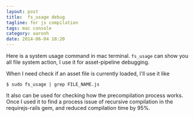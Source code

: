 ```yaml
---
layout: post
title:  fs_usage debug
tagline: for js compilation
tags: mac console
category: aaronh
date: 2014-06-04 18:20
---
```

Here is a system usage command in mac terminal. `fs_usage` can show you all file system action, I use it for asset-pipeline debugging.

When I need check if an asset file is currently loaded, I'll use it like

    $ sudo fs_usage | grep FILE_NAME.js

It also can be used for checking how the precompilation process works. Once I used it to find a process issue of recursive compilation in the requirejs-rails gem, and reduced compilation time by 95%.
